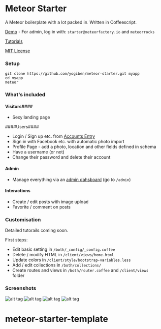 Meteor Starter
==============

A Meteor boilerplate with a lot packed in. Written in Coffeescript.

[Demo](http://starter.meteor.com) - For admin, log in with: `starter@meteorfactory.io` and `meteorrocks`

[Tutorials](http://learn.meteorfactory.io/meteor-starter/)

[MIT License](http://choosealicense.com/licenses/mit/)

### Setup ####

```
git clone https://github.com/yogiben/meteor-starter.git myapp
cd myapp
meteor
```

### What's included ###
#### Visitors####
* Sexy landing page

####Users####
* Login / Sign up etc. from [Accounts Entry](https://github.com/Differential/accounts-entry)
* Sign in with Facebook etc. with automatic photo import
* Profile Page - add a photo, location and other fields defined in schema
* Have a username (or not)
* Change their password and delete their account

#### Admin ####
* Manage everything via an [admin dahsboard](https://github.com/yogiben/meteor-admin/) (go to `/admin`)

#### Interactions ####
* Create / edit posts with image upload
* Favorite / comment on posts

### Customisation ###
Detailed tutorails coming soon.

First steps:
* Edit basic setting in `/both/_config/_config.coffee`
* Delete / modify HTML in `/client/views/home.html`
* Update colors in `/client/style/bootstrap-variables.less`
* Add / edit collections in `/both/collections/`
* Create routes and views in `/both/router.coffee` and `/client/views` folder

### Screenshots ###
![alt tag](https://raw.githubusercontent.com/yogiben/meteor-starter/master/readme/meteor-starter-5.png)
![alt tag](https://raw.githubusercontent.com/yogiben/meteor-starter/master/readme/login.png)
![alt tag](https://raw.githubusercontent.com/yogiben/meteor-starter/master/readme/profile.png)
![alt tag](https://raw.githubusercontent.com/yogiben/meteor-starter/master/readme/like_comment.png)
# meteor-starter-template
